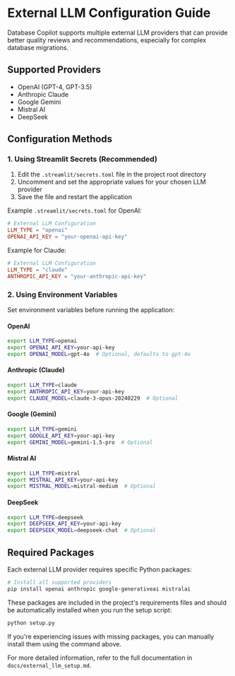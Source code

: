 # External LLM Configuration Guide

Database Copilot supports multiple external LLM providers that can provide better quality reviews and recommendations, especially for complex database migrations.

## Supported Providers

- OpenAI (GPT-4, GPT-3.5)
- Anthropic Claude
- Google Gemini
- Mistral AI
- DeepSeek

## Configuration Methods

### 1. Using Streamlit Secrets (Recommended)

1. Edit the `.streamlit/secrets.toml` file in the project root directory
2. Uncomment and set the appropriate values for your chosen LLM provider
3. Save the file and restart the application

Example `.streamlit/secrets.toml` for OpenAI:

```toml
# External LLM Configuration
LLM_TYPE = "openai"
OPENAI_API_KEY = "your-openai-api-key"
```

Example for Claude:

```toml
# External LLM Configuration
LLM_TYPE = "claude"
ANTHROPIC_API_KEY = "your-anthropic-api-key"
```

### 2. Using Environment Variables

Set environment variables before running the application:

#### OpenAI

```bash
export LLM_TYPE=openai
export OPENAI_API_KEY=your-api-key
export OPENAI_MODEL=gpt-4o  # Optional, defaults to gpt-4o
```

#### Anthropic (Claude)

```bash
export LLM_TYPE=claude
export ANTHROPIC_API_KEY=your-api-key
export CLAUDE_MODEL=claude-3-opus-20240229  # Optional
```

#### Google (Gemini)

```bash
export LLM_TYPE=gemini
export GOOGLE_API_KEY=your-api-key
export GEMINI_MODEL=gemini-1.5-pro  # Optional
```

#### Mistral AI

```bash
export LLM_TYPE=mistral
export MISTRAL_API_KEY=your-api-key
export MISTRAL_MODEL=mistral-medium  # Optional
```

#### DeepSeek

```bash
export LLM_TYPE=deepseek
export DEEPSEEK_API_KEY=your-api-key
export DEEPSEEK_MODEL=deepseek-chat  # Optional
```

## Required Packages

Each external LLM provider requires specific Python packages:

```bash
# Install all supported providers
pip install openai anthropic google-generativeai mistralai
```

These packages are included in the project's requirements files and should be automatically installed when you run the setup script:

```bash
python setup.py
```

If you're experiencing issues with missing packages, you can manually install them using the command above.

For more detailed information, refer to the full documentation in `docs/external_llm_setup.md`.
